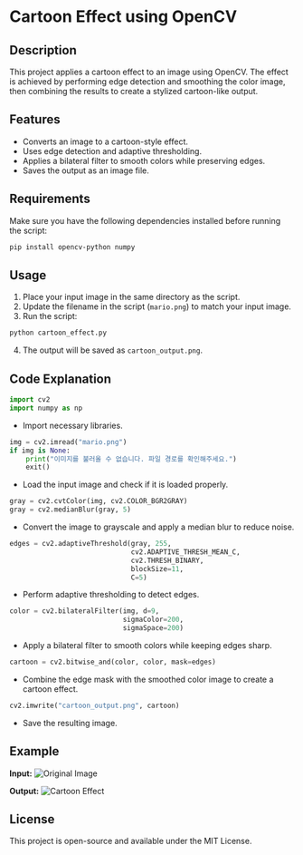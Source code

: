# Cartoon Effect using OpenCV

## Description
This project applies a cartoon effect to an image using OpenCV. The effect is achieved by performing edge detection and smoothing the color image, then combining the results to create a stylized cartoon-like output.

## Features
- Converts an image to a cartoon-style effect.
- Uses edge detection and adaptive thresholding.
- Applies a bilateral filter to smooth colors while preserving edges.
- Saves the output as an image file.

## Requirements
Make sure you have the following dependencies installed before running the script:

```sh
pip install opencv-python numpy
```

## Usage
1. Place your input image in the same directory as the script.
2. Update the filename in the script (`mario.png`) to match your input image.
3. Run the script:

```sh
python cartoon_effect.py
```

4. The output will be saved as `cartoon_output.png`.

## Code Explanation

```python
import cv2
import numpy as np
```
- Import necessary libraries.

```python
img = cv2.imread("mario.png")
if img is None:
    print("이미지를 불러올 수 없습니다. 파일 경로를 확인해주세요.")
    exit()
```
- Load the input image and check if it is loaded properly.

```python
gray = cv2.cvtColor(img, cv2.COLOR_BGR2GRAY)
gray = cv2.medianBlur(gray, 5)
```
- Convert the image to grayscale and apply a median blur to reduce noise.

```python
edges = cv2.adaptiveThreshold(gray, 255,
                              cv2.ADAPTIVE_THRESH_MEAN_C,
                              cv2.THRESH_BINARY,
                              blockSize=11,
                              C=5)
```
- Perform adaptive thresholding to detect edges.

```python
color = cv2.bilateralFilter(img, d=9,
                            sigmaColor=200,
                            sigmaSpace=200)
```
- Apply a bilateral filter to smooth colors while keeping edges sharp.

```python
cartoon = cv2.bitwise_and(color, color, mask=edges)
```
- Combine the edge mask with the smoothed color image to create a cartoon effect.

```python
cv2.imwrite("cartoon_output.png", cartoon)
```
- Save the resulting image.

## Example
**Input:**
![Original Image](mario.png)

**Output:**
![Cartoon Effect](cartoon_output.png)

## License
This project is open-source and available under the MIT License.

